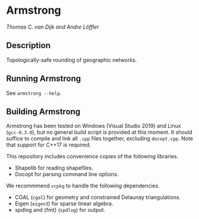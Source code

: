 # Armstrong

_Thomas C. van Dijk and Andre Löffler_

## Description

Topologically-safe rounding of geographic networks.

## Running Armstrong

See ``armstrong --help``.

## Building Armstrong

Armstrong has been tested on Windows (Visual Studio 2019) and Linux (```gcc-8.3.0```), but no general build script is provided at this moment.
It should suffice to compile and link all ```.cpp``` files together, excluding ```docopt.cpp```.
Note that support for C++17 is required.

This repository includes convenience copies of the following libraries.

* Shapelib for reading shapefiles.
* Docopt for parsing command line options.

We recommmend ```vcpkg``` to handle the following dependencies.

* CGAL (```cgal```) for geometry and constrained Delaunay triangulations.
* Eigen (```eigen3```) for sparse linear algebra.
* spdlog and {fmt} (```spdlog```) for output.